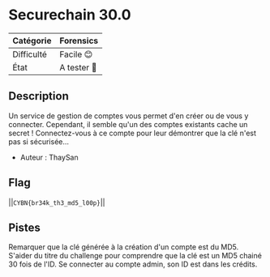 # Securechain 30.0

| Catégorie  | Forensics |
|------------|-----------|
| Difficulté | Facile 😊  |
| État       | A tester 🎯    |
## Description

Un service de gestion de comptes vous permet d'en créer ou de vous y connecter. Cependant, il semble qu'un des comptes existants cache un secret !
Connectez-vous à ce compte pour leur démontrer que la clé n'est pas si sécurisée...

- Auteur : ThaySan

## Flag
||`CYBN{br34k_th3_md5_l00p}`||

## Pistes
Remarquer que la clé générée à la création d'un compte est du MD5. S'aider du titre du challenge pour comprendre que la clé est un MD5 chainé 30 fois de l'ID. Se connecter au compte admin, son ID est dans les crédits.